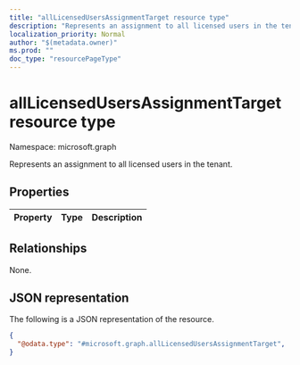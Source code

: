 ```yaml
---
title: "allLicensedUsersAssignmentTarget resource type"
description: "Represents an assignment to all licensed users in the tenant."
localization_priority: Normal
author: "$(metadata.owner)"
ms.prod: ""
doc_type: "resourcePageType"
---
```


# allLicensedUsersAssignmentTarget resource type

Namespace: microsoft.graph

Represents an assignment to all licensed users in the tenant.

## Properties

| Property | Type | Description |
| :------- | :--- | :---------- |

## Relationships

None.

## JSON representation

The following is a JSON representation of the resource.

<!-- {
  "blockType": "resource",
  "@odata.type": "microsoft.graph.allLicensedUsersAssignmentTarget",
}
-->

```json
{
  "@odata.type": "#microsoft.graph.allLicensedUsersAssignmentTarget",
}
```
